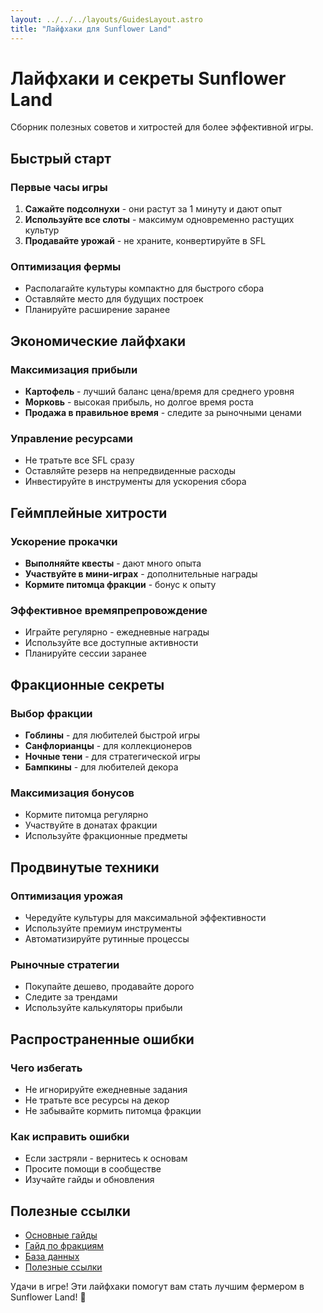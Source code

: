 ```yaml
---
layout: ../../../layouts/GuidesLayout.astro
title: "Лайфхаки для Sunflower Land"
---
```


# Лайфхаки и секреты Sunflower Land

Сборник полезных советов и хитростей для более эффективной игры.

## Быстрый старт

### Первые часы игры
1. **Сажайте подсолнухи** - они растут за 1 минуту и дают опыт
2. **Используйте все слоты** - максимум одновременно растущих культур
3. **Продавайте урожай** - не храните, конвертируйте в SFL

### Оптимизация фермы
- Располагайте культуры компактно для быстрого сбора
- Оставляйте место для будущих построек
- Планируйте расширение заранее

## Экономические лайфхаки

### Максимизация прибыли
- **Картофель** - лучший баланс цена/время для среднего уровня
- **Морковь** - высокая прибыль, но долгое время роста
- **Продажа в правильное время** - следите за рыночными ценами

### Управление ресурсами
- Не тратьте все SFL сразу
- Оставляйте резерв на непредвиденные расходы
- Инвестируйте в инструменты для ускорения сбора

## Геймплейные хитрости

### Ускорение прокачки
- **Выполняйте квесты** - дают много опыта
- **Участвуйте в мини-играх** - дополнительные награды
- **Кормите питомца фракции** - бонус к опыту

### Эффективное времяпрепровождение
- Играйте регулярно - ежедневные награды
- Используйте все доступные активности
- Планируйте сессии заранее

## Фракционные секреты

### Выбор фракции
- **Гоблины** - для любителей быстрой игры
- **Санфлорианцы** - для коллекционеров
- **Ночные тени** - для стратегической игры
- **Бампкины** - для любителей декора

### Максимизация бонусов
- Кормите питомца регулярно
- Участвуйте в донатах фракции
- Используйте фракционные предметы

## Продвинутые техники

### Оптимизация урожая
- Чередуйте культуры для максимальной эффективности
- Используйте премиум инструменты
- Автоматизируйте рутинные процессы

### Рыночные стратегии
- Покупайте дешево, продавайте дорого
- Следите за трендами
- Используйте калькуляторы прибыли

## Распространенные ошибки

### Чего избегать
- Не игнорируйте ежедневные задания
- Не тратьте все ресурсы на декор
- Не забывайте кормить питомца фракции

### Как исправить ошибки
- Если застряли - вернитесь к основам
- Просите помощи в сообществе
- Изучайте гайды и обновления

## Полезные ссылки

- [Основные гайды](/guides/main/intro)
- [Гайд по фракциям](/guides/main/fraction)
- [База данных](/database)
- [Полезные ссылки](/links)

Удачи в игре! Эти лайфхаки помогут вам стать лучшим фермером в Sunflower Land! 🌻